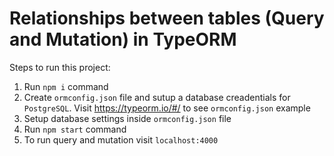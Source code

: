 # Relationships between tables (Query and Mutation) in TypeORM

Steps to run this project:

1. Run `npm i` command
2. Create  `ormconfig.json` file and sutup a database creadentials  for `PostgreSQL`. 
   Visit  https://typeorm.io/#/ to see `ormconfig.json` example
3. Setup database settings inside `ormconfig.json` file
4. Run `npm start` command
5. To run query and mutation visit `localhost:4000` 
